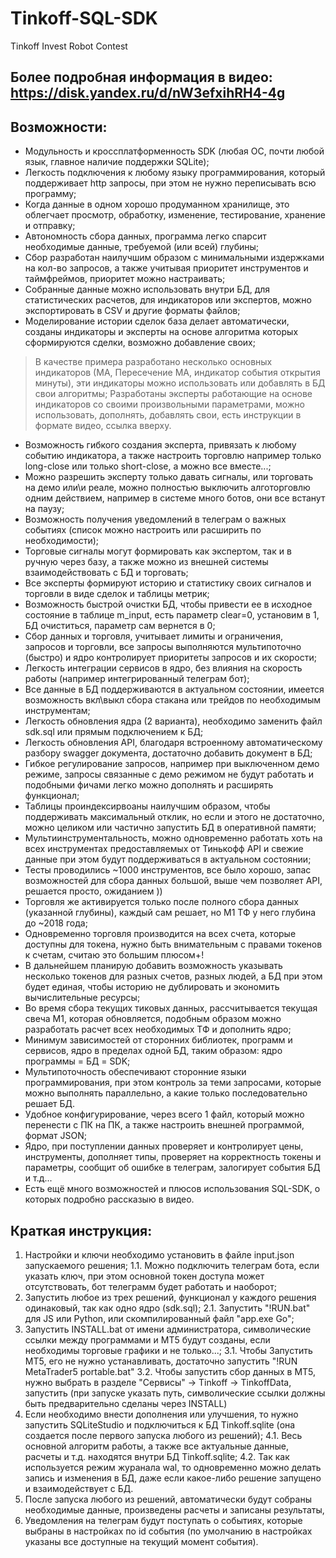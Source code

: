 # Tinkoff-SQL-SDK
 Tinkoff Invest Robot Contest

## Более подробная информация в видео: https://disk.yandex.ru/d/nW3efxihRH4-4g

## Возможности:
+ Модульность и кроссплатформенность SDK (любая ОС, почти любой язык, главное наличие поддержки SQLite);
+ Легкость подключения к любому языку программирования, который поддерживает http запросы, при этом не нужно переписывать всю программу;
+ Когда данные в одном хорошо продуманном хранилище, это облегчает просмотр, обработку, изменение, тестирование, хранение и отправку;
+ Автономность сбора данных, программа легко спарсит необходимые данные, требуемой (или всей) глубины;
+ Сбор разработан наилучшим образом с минимальными издержками на кол-во запросов, а также учитывая приоритет инструментов и таймфреймов, приоритет можно настраивать;
+ Собранные данные можно использовать внутри БД, для статистических расчетов, для индикаторов или экспертов, можно экспортировать в CSV и другие форматы файлов;
+ Моделирование истории сделок база делает автоматически, созданы индикаторы и эксперты на основе алгоритма которых сформируются сделки, возможно добавление своих;
> В качестве примера разработано несколько основных индикаторов (МА, Пересечение МА, индикатор события открытия минуты), эти индикаторы можно использовать или добавлять в БД свои алгоритмы;
> Разработаны эксперты работающие на основе индикаторов со своими произвольными параметрами, можно использовать, дополнять, добавлять свои, есть инструкции в формате видео, ссылка вверху.
+  Возможность гибкого создания эксперта, привязать к любому событию индикатора, а также настроить торговлю например только long-close или только short-close, а можно все вместе...;
+ Можно разрешить эксперту только давать сигналы, или торговать на демо или\и реале, можно полностью выключить алготорговлю одним действием, например в системе много ботов, они все встанут на паузу;
+ Возможность получения уведомлений в телеграм о важных событиях (список можно настроить или расширить по необходимости);
+ Торговые сигналы могут формировать как экспертом, так и в ручную через базу, а также можно из внешней системы взаимодействовать с БД и торговать;
+ Все эксперты формируют историю и статистику своих сигналов и торговли в виде сделок и таблицы метрик;
+ Возможность быстрой очистки БД, чтобы привести ее в исходное состояние в таблице m_input, есть параметр clear=0, установим в 1, БД очиститься, параметр сам вернется в 0;
+ Сбор данных и торговля, учитывает лимиты и ограничения, запросов и торговли, все запросы выполняются мультипоточно (быстро) и ядро контролирует приоритеты запросов и их скорости;
+ Легкость интеграции сервисов в ядро, без влияния на скорость работы (например интегрированный телеграм бот);
+ Все данные в БД поддерживаются в актуальном состоянии, имеется возможность вкл\выкл сбора стакана или трейдов по необходимым инструментам;
+ Легкость обновления ядра (2 варианта), необходимо заменить файл sdk.sql или прямым подключением к БД;
+ Легкость обновления API, благодаря встроенному автоматическому разбору swagger документа, достаточно добавить документ в БД;
+ Гибкое регулирование запросов, например при выключенном демо режиме, запросы связанные с демо режимом не будут работать и подобными фичами легко можно дополнять и расширять функционал;
+ Таблицы проиндексирвоаны наилучшим образом, чтобы поддерживать максимальный отклик, но если и этого не достаточно, можно целиком или частично запустить БД в оперативной памяти;
+ Мультиинструментальность, можно одновременно работать хоть на всех инструментах предоставляемых от Тинькофф API и свежие данные при этом будут поддерживаться в актуальном состоянии;
+ Тесты проводились ~1000 инструментов, все было хорошо, запас возможностей для сбора данных большой, выше чем позволяет API, решается просто, ожиданием ))
+ Торговля же активируется только после полного сбора данных (указанной глубины), каждый сам решает, но М1 ТФ у него глубина до ~2018 года;
+ Одновременно торговля производится на всех счета, которые доступны для токена, нужно быть внимательным с правами токенов к счетам, считаю это большим плюсом+! 
+ В дальнейшем планирую добавить возможность указывать несколько токенов для разных счетов, разных людей, а БД при этом будет единая, чтобы историю не дублировать и экономить вычислительные ресурсы;
+ Во время сбора текущих тиковых данных, рассчитывается текущая свеча М1, которая обновляется, подобным образом можно разработать расчет всех необходимых ТФ и дополнить ядро;
+ Минимум зависимостей от сторонних библиотек, программ и сервисов, ядро в пределах одной БД, таким образом: ядро программы = БД = SDK;
+ Мультипоточность обеспечивают сторонние языки программирования, при этом контроль за теми запросами, которые можно выполнять параллельно, а какие только последовательно решает БД.
+ Удобное конфигурирование, через всего 1 файл, который можно перенести с ПК на ПК, а также настроить внешней программой, формат JSON;
+ Ядро, при поступлении данных проверяет и контролирует цены, инструменты, дополняет типы, проверяет на корректность токены и параметры, сообщит об ошибке в телеграм, залогирует события БД и т.д...
+ Есть ещё много возможностей и плюсов использования SQL-SDK, о которых подробно рассказыю в видео.

## Краткая инструкция:
1. Настройки и ключи необходимо установить в файле input.json запускаемого решения;
1.1. Можно подключить телеграм бота, если указать ключ, при этом основной токен доступа может отсутствовать, бот телеграмм будет работать и наоборот;
2. Запустить любое из трех решений, функционал у каждого решения одинаковый, так как одно ядро (sdk.sql);
2.1. Запустить "!RUN.bat" для JS или Python, или скомпилированный файл "app.exe Go";
3. Запустить INSTALL.bat от имени администратора, символические ссылки между программами и МТ5 будут созданы, если необходимы торговые графики и не только...;
3.1. Чтобы Запустить MT5, его не нужно устанавливать, достаточно запустить "!RUN MetaTrader5 portable.bat"
3.2. Чтобы запустить сбор данных в МТ5, нужно выбрать в разделе "Сервисы" -> Tinkoff -> TinkoffData, запустить (при запуске указать путь, символические ссылки должны быть предварительно сделаны через INSTALL)
4. Если необходимо внести дополнения или улучшения, то нужно запустить SQLiteStudio и подключиться к БД Tinkoff.sqlite (она создается после первого запуска любого из решений);
4.1. Весь основной алгоритм работы, а также все актуальные данные, расчеты и т.д. находятся внутри БД Tinkoff.sqlite;
4.2. Так как используется режим журанала wal, то одновременно можно делать запись и изменения в БД, даже если какое-либо решение запущено и взаимодействует с БД.
5. После запуска любого из решений, автоматически будут собраны необходимые данные, произведены расчеты и записаны результаты, 
6. Уведомления на телеграм будут поступать о событиях, которые выбраны в настройках по id события (по умолчанию в настройках указаны все доступные на текущий момент события).